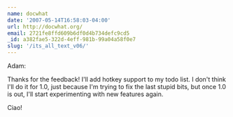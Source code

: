 ```yaml
---
name: docwhat
date: '2007-05-14T16:58:03-04:00'
url: http://docwhat.org/
email: 2721fe8ffd609b6df0d4b734defc9cd5
_id: a382fae5-322d-4eff-981b-99a04a58f0e7
slug: '/its_all_text_v06/'
---
```


Adam:

Thanks for the feedback! I'll add hotkey support to my todo list. I don't
think I'll do it for 1.0, just because I'm trying to fix the last stupid bits,
but once 1.0 is out, I'll start experimenting with new features again.

Ciao!
